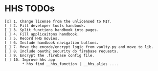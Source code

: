 # HHS TODOs

    [x] 1. Change license from the unlicensed to MIT.
    [ ] 2. Fill developer tools handbook.
    [ ] 3. Split functions handbook into pages.
    [ ] 4. Fill applicaitons handbook.
    [ ] 5. Record HHS movies.
    [ ] 6. Include handbook navigation buttons.
    [ ] 7. Move the encode/encrypt logic from vaulty.py and move to lib.
    [ ] 8. Include oauth2 security do firebase requests.
    [ ] 9. Encrypt the .firebase config file.
    [ ] 10. Improve hhs app
            * hhs find __hhs_function | __hhs_alias ....
